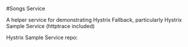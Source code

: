 #Songs Service

A helper service for demonstrating Hystrix Fallback, particularly Hystrix Sample Service
(httptrace included)

Hystrix Sample Service repo:
